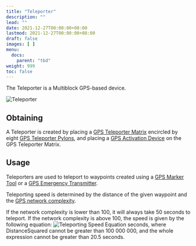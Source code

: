 ```yaml
---
title: "Teleporter"
description: ""
lead: ""
date: 2021-12-27T00:00:00+08:00
lastmod: 2021-12-27T00:00:00+08:00
draft: false
images: [ ]
menu:
  docs:
    parent: "tbd"
weight: 999
toc: false
---
```


The Teleporter is a Multiblock GPS-based device.

<img src="/slimefun-images/Teleporter.png" alt="Teleporter" />

## Obtaining

A Teleporter is created by placing a [GPS Teleporter Matrix](/docs/slimefun/gps-teleporter-matrix) encircled by eight [GPS Teleporter Pylons](/docs/slimefun/gps-teleporter-pylon), and placing a [GPS Activation Device](/docs/slimefun/gps-activation-device) on the GPS Teleporter Matrix.

## Usage

Teleporters are used to teleport to waypoints created using a [GPS Marker Tool](/docs/slimefun/gps-marker-tool) or a [GPS Emergency Transmitter](/docs/slimefun/gps-emergency-transmitter).

Teleporting speed is determined by the distance of the given waypoint and the [GPS network complexity](/docs/slimefun/gps-transmitter).

If the network complexity is lower than 100, it will always take 50 seconds to teleport. If the network complexity is above 100, the speed is given by the following equation: <img src="/simefun-images/TeleportEquation.png" alt="Teleporting Speed Equation" /> seconds, where DistanceSquared cannot be greater than 100 000 000, and the whole expression cannot be greater than 20.5 seconds.
